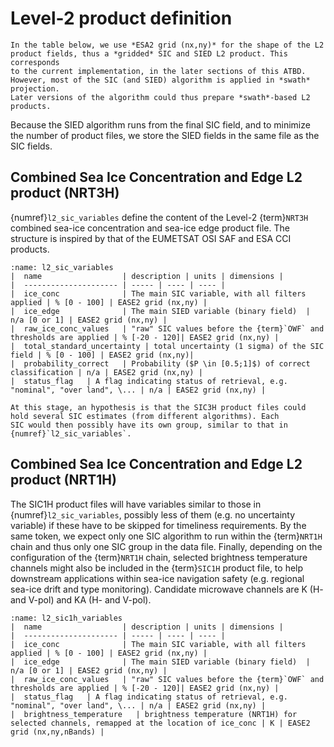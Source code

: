 # Level-2 product definition

```{important}
In the table below, we use *ESA2 grid (nx,ny)* for the shape of the L2 product fields, thus a *gridded* SIC and SIED L2 product. This corresponds
to the current implementation, in the later sections of this ATBD. However, most of the SIC (and SIED) algorithm is applied in *swath* projection.
Later versions of the algorithm could thus prepare *swath*-based L2 products.
```
Because the SIED algorithm runs from the final SIC field, and to minimize the number of product files, we store the SIED fields
in the same file as the SIC fields.

## Combined Sea Ice Concentration and Edge L2 product (NRT3H)

{numref}`l2_sic_variables` define the content of the Level-2 {term}`NRT3H` combined sea-ice concentration and sea-ice edge product file.
The structure is inspired by that of the EUMETSAT OSI SAF and ESA CCI products.

```{table} NetCDF Group: Processed data (TBC) for SIC and SIED NRT3H
:name: l2_sic_variables
|  name                  | description | units | dimensions |
|  --------------------- | ----- | ---- | ---- |
|  ice_conc              | The main SIC variable, with all filters applied | % [0 - 100] | EASE2 grid (nx,ny) |
|  ice_edge              | The main SIED variable (binary field)  | n/a [0 or 1] | EASE2 grid (nx,ny) |
|  raw_ice_conc_values   | "raw" SIC values before the {term}`OWF` and thresholds are applied | % [-20 - 120]| EASE2 grid (nx,ny) |
|  total_standard_uncertainty | total uncertainty (1 sigma) of the SIC field | % [0 - 100] | EASE2 grid (nx,ny)|
|  probability_correct   | Probability ($P \in [0.5;1]$) of correct classification | n/a | EASE2 grid (nx,ny) |
|  status_flag   | A flag indicating status of retrieval, e.g. "nominal", "over land", \... | n/a | EASE2 grid (nx,ny) |
```

```{note}
At this stage, an hypothesis is that the SIC3H product files could hold several SIC estimates (from different algorithms). Each
SIC would then possibly have its own group, similar to that in {numref}`l2_sic_variables`.
```

## Combined Sea Ice Concentration and Edge L2 product (NRT1H)

The SIC1H product files will have variables similar to those in {numref}`l2_sic_variables`, possibly less of them (e.g. no uncertainty variable)
if these have to be skipped for timeliness requirements. By the same token, we expect only one SIC algorithm to run within the {term}`NRT1H`
chain and thus only one SIC group in the data file. Finally, depending on the configuration of the {term}`NRT1H` chain, selected brightness
temperature channels might also be included in the {term}`SIC1H` product file, to help downstream applications
within sea-ice navigation safety (e.g. regional sea-ice drift and type monitoring). Candidate microwave channels are K (H- and V-pol) and KA (H- and V-pol).

```{table} NetCDF Group: Processed data (TBC) for SIC and SIED NRT1H
:name: l2_sic1h_variables
|  name                  | description | units | dimensions |
|  --------------------- | ----- | ---- | ---- |
|  ice_conc              | The main SIC variable, with all filters applied | % [0 - 100] | EASE2 grid (nx,ny) |
|  ice_edge              | The main SIED variable (binary field)  | n/a [0 or 1] | EASE2 grid (nx,ny) |
|  raw_ice_conc_values   | "raw" SIC values before the {term}`OWF` and thresholds are applied | % [-20 - 120]| EASE2 grid (nx,ny) |
|  status_flag   | A flag indicating status of retrieval, e.g. "nominal", "over land", \... | n/a | EASE2 grid (nx,ny) |
|  brightness_temperature   | brightness temperature (NRT1H) for selected channels, remapped at the location of ice_conc | K | EASE2 grid (nx,ny,nBands) |

```

